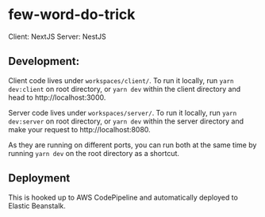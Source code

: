 # few-word-do-trick

Client: NextJS
Server: NestJS

## Development: 
Client code lives under `workspaces/client/`. To run it locally, run `yarn dev:client` on root directory, or `yarn dev` within the client directory and head to http://localhost:3000. 

Server code lives under `workspaces/server/`. To run it locally, run `yarn dev:server` on root directory, or `yarn dev` within the server directory and make your request to http://localhost:8080. 

As they are running on different ports, you can run both at the same time by running `yarn dev` on the root directory as a shortcut. 


## Deployment
This is hooked up to AWS CodePipeline and automatically deployed to Elastic Beanstalk. 
